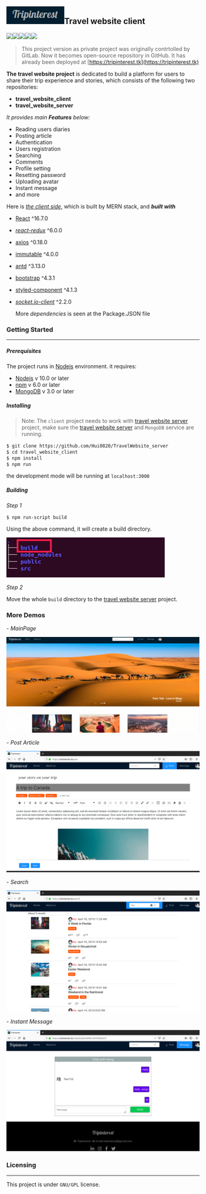 ## ![](https://github.com/Hui0820/Pictures/blob/master/tripinterestLogo.png?raw=true)Travel website client

![](<https://img.shields.io/badge/Build-passing-green.svg>)![](<https://img.shields.io/badge/FrontEnd-React-brightgreen.svg>)![](<https://img.shields.io/badge/BackEnd-Express-yellow.svg>)![](<https://img.shields.io/badge/DataBase-MongoDB-blue.svg>)![](<https://img.shields.io/badge/Licence-GPL-orange.svg>)



> This project version as private project was originally contrtolled by GitLab. Now it becomes open-source repository in GitHub. It has already been deployed at [https://tripinterest.tk](https://tripinterest.tk)



**The travel website project** is dedicated to build a platform for users to share their trip experience and stories, which consists of the following two repositories: 

- **travel_website_client**
- **travel_website_server**

*It provides main **Features** below:*

- Reading users diaries		
- Posting article
- Authentication
- Users registration
- Searching
- Comments
- Profile setting
- Resetting password
- Uploading avatar
- Instant message
- and more

Here is <u>*the client side*</u>, which is built by MERN stack, and ***built with***

- [React](https://reactjs.org/docs/getting-started.html)  ^16.7.0

- *[react-redux](https://react-redux.js.org/introduction/quick-start)* ^6.0.0

- [axios](https://github.com/axios/axios)  ^0.18.0

- [immutable](https://devdocs.io/immutable/)  ^4.0.0

- [antd](https://ant.design/docs/react/introduce)  ^3.13.0

- [bootstrap](https://react-bootstrap.github.io/getting-started/introduction) ^4.3.1

- [styled-component](https://www.styled-components.com/docs/api) ^4.1.3

- *[socket.io-client](https://socket.io/docs/)* ^2.2.0 

  More *dependencies* is seen at the Package.JSON file



### Getting Started

------

##### Prerequisites

The project runs in [Nodejs](<https://nodejs.org/en/>) environment. it requires:

-  [Nodejs](https://nodejs.org/en/)  v 10.0 or later
-  [npm](https://www.npmjs.com/)  v 6.0 or later
-  [MongoDB](https://www.mongodb.com/) v 3.0 or later

##### Installing

> Note: The `client` project needs to work with [travel website server](https://github.com/Hui0820/TravelWebsite_server) project, make sure the [travel website server](https://github.com/Hui0820/TravelWebsite_server) and `MongoDB` service are running.

```linux
$ git clone https://github.com/Hui0820/TravelWebsite_server
$ cd travel_website_client
$ npm install
$ npm run 
```

the development mode will be running at `localhost:3000`



##### Building

*Step 1*

```linux
$ npm run-script build
```

Using the above command, it will create a build directory.

![](https://github.com/Hui0820/Pictures/blob/master/build.png?raw=true)

*Step 2*

Move the whole `build` directory to the [travel website server](https://github.com/Hui0820/TravelWebsite_server) project. 



### More Demos

*- MainPage*

![MainPage](https://github.com/Hui0820/Pictures/blob/master/mainPage.png?raw=true)

*- Post Article*

![Post article](https://github.com/Hui0820/Pictures/blob/master/Posting.png?raw=true)

*- Search*

![search](https://github.com/Hui0820/Pictures/blob/master/SearchBox.png?raw=true)



*- Instant Message*

![instant message](https://github.com/Hui0820/Pictures/blob/master/InstantMessage.png?raw=true)





### Licensing

------

This project is under `GNU/GPL` license.

